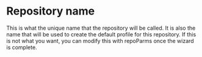 # Repository name

This is what the unique name that the repository will be called. It is also the name that will be used to create the default profile for this repository. If this is not what you want, you can modify this with repoParms once the wizard is complete.
